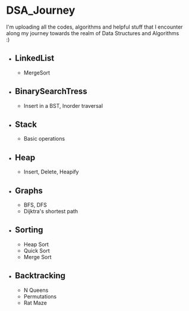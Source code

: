 # DSA_Journey
I'm uploading all the codes, algorithms and helpful stuff that I encounter along my journey towards the realm of Data Structures and Algorithms\
:)
* ## LinkedList
  - MergeSort
* ## BinarySearchTress
  - Insert in a BST, Inorder traversal
* ## Stack
  - Basic operations
* ## Heap
  - Insert, Delete, Heapify
* ## Graphs
  - BFS, DFS
  - Dijktra's shortest path
* ## Sorting
  - Heap Sort
  - Quick Sort
  - Merge Sort
* ## Backtracking
  - N Queens
  - Permutations
  - Rat Maze
